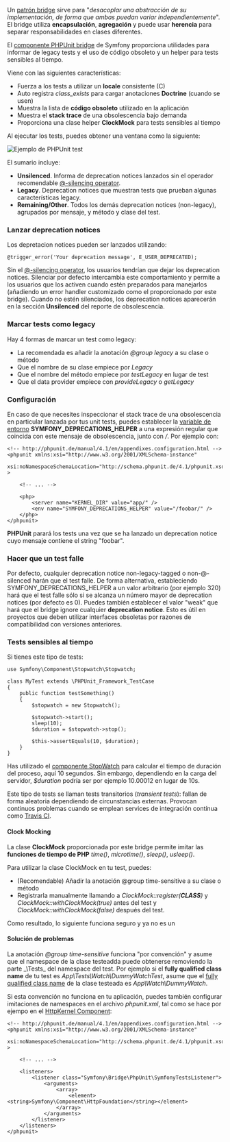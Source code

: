 Un [patrón bridge](https://en.wikipedia.org/wiki/Bridge_pattern) sirve para "_desacoplar una abstracción de su implementación, de forma que ambas puedan variar independientemente_". El bridge utiliza **encapsulación**, **agregación** y puede usar **herencia** para separar responsabilidades en clases diferentes.

El [componente PHPUnit bridge](http://symfony.com/doc/current/components/phpunit_bridge.html) de Symfony proporciona utilidades para informar de legacy tests y el uso de código obsoleto y un helper para tests sensibles al tiempo.

Viene con las siguientes características: 

*   Fuerza a los tests a utilizar un **locale** consistente (C)
*   Auto registra _class_exists_ para cargar anotaciones **Doctrine** (cuando se usen)
*   Muestra la lista de **código obsoleto** utilizado en la aplicación
*   Muestra el **stack trace** de una obsolescencia bajo demanda
*   Proporciona una clase helper **ClockMock** para tests sensibles al tiempo

Al ejecutar los tests, puedes obtener una ventana como la siguiente:

![Ejemplo de PHPUnit test](http://symfony.com/doc/current/_images/report.png)

El sumario incluye: 

*   **Unsilenced**. Informa de deprecation notices lanzados sin el operador recomendable [@-silencing operator](http://php.net/manual/en/language.operators.errorcontrol.php).
*   **Legacy**. Deprecation notices que muestran tests que prueban algunas características legacy.
*   **Remaining/Other**. Todos los demás deprecation notices (non-legacy), agrupados por mensaje, y método y clase del test. 

### Lanzar deprecation notices

Los depretacion notices pueden ser lanzados utilizando:

```
@trigger_error('Your deprecation message', E_USER_DEPRECATED);
```

Sin el [@-silencing operator](http://php.net/manual/en/language.operators.errorcontrol.php), los usuarios tendrían que dejar los deprecation notices. Silenciar por defecto intercambia este comportamiento y permite a los usuarios que los activen cuando estén preparados para manejarlos (añadiendo un error handler customizado como el proporcionado por este bridge). Cuando no estén silenciados, los deprecation notices aparecerán en la sección **Unsilenced** del reporte de obsolescencia.

### Marcar tests como legacy

Hay 4 formas de marcar un test como legacy:

*   La recomendada es añadir la anotación _@group legacy_ a su clase o método
*   Que el nombre de su clase empiece por _Legacy_
*   Que el nombre del método empiece por _testLegacy_ en lugar de test
*   Que el data provider empiece con _provideLegacy_ o _getLegacy_

### Configuración

En caso de que necesites inspeccionar el stack trace de una obsolescencia en particular lanzada por tus unit tests, puedes establecer la [variable de entorno](https://phpunit.de/manual/current/en/appendixes.configuration.html#appendixes.configuration.php-ini-constants-variables) **SYMFONY_DEPRECATIONS_HELPER** a una expresión regular que coincida con este mensaje de obsolescencia, junto con _/_. Por ejemplo con:

```
<!-- http://phpunit.de/manual/4.1/en/appendixes.configuration.html -->
<phpunit xmlns:xsi="http://www.w3.org/2001/XMLSchema-instance"
         xsi:noNamespaceSchemaLocation="http://schema.phpunit.de/4.1/phpunit.xsd"
>

    <!-- ... -->

    <php>
        <server name="KERNEL_DIR" value="app/" />
        <env name="SYMFONY_DEPRECATIONS_HELPER" value="/foobar/" />
    </php>
</phpunit>
```

**PHPUnit** parará los tests una vez que se ha lanzado un deprecation notice cuyo mensaje contiene el string "foobar".

### Hacer que un test falle

Por defecto, cualquier deprecation notice non-legacy-tagged o non-@-silenced harán que el test falle. De forma alternativa, estableciendo SYMFONY_DEPRECATIONS_HELPER a un valor arbitrario (por ejemplo 320) hará que el test falle sólo si se alcanza un número mayor de deprecation notices (por defecto es 0). Puedes también establecer el valor "weak" que hará que el bridge ignore cualquier **deprecation notice**. Esto es útil en proyectos que deben utilizar interfaces obsoletas por razones de compatibilidad con versiones anteriores.

### Tests sensibles al tiempo

Si tienes este tipo de tests:

```
use Symfony\Component\Stopwatch\Stopwatch;

class MyTest extends \PHPUnit_Framework_TestCase
{
    public function testSomething()
    {
        $stopwatch = new Stopwatch();

        $stopwatch->start();
        sleep(10);
        $duration = $stopwatch->stop();

        $this->assertEquals(10, $duration);
    }
}
```

Has utilizado el [componente StopWatch](http://symfony.com/doc/current/components/stopwatch.html) para calcular el tiempo de duración del proceso, aquí 10 segundos. Sin embargo, dependiendo en la carga del servidor, _$duration_ podría ser por ejemplo 10.00012 en lugar de 10s.

Este tipo de tests se llaman tests transitorios (_transient tests_): fallan de forma aleatoria dependiendo de circunstancias externas. Provocan continuos problemas cuando se emplean services de integración contínua como [Travis CI](https://travis-ci.com/).

#### Clock Mocking

La clase **ClockMock** proporcionada por este bridge permite imitar las **funciones de tiempo de PHP** _time()_, _microtime()_, _sleep()_, _usleep()_. 

Para utilizar la clase ClockMock en tu test, puedes: 

*   (Recomendable) Añadir la anotación @group time-sensitive a su clase o método
*   Registrarla manualmente llamando a _ClockMock::register(__CLASS__)_ y _ClockMock::withClockMock(true)_ antes del test y _ClockMock::withClockMock(false)_ después del test.

Como resultado, lo siguiente funciona seguro y ya no es un 

#### Solución de problemas

La anotación _@group time-sensitive_ funciona "por convención" y asume que el namespace de la clase testeadda puede obtenerse removiendo la parte _\Tests\_ del namespace del test. Por ejemplo si el **fully qualified class name** de tu test es _App\Tests\Watch\DummyWatchTest_, asume que el [fully qualified class name](https://diego.com.es/namespaces-en-php#ReglasDeResolucionDeLosNamespaces) de la clase testeada es _App\Watch\DummyWatch_.

Si esta convención no funciona en tu aplicación, puedes también configurar imitaciones de namespaces en el archivo _phpunit.xml_, tal como se hace por ejempo en el [HttpKernel Component](http://symfony.com/doc/current/components/http_kernel/introduction.html):

```
<!-- http://phpunit.de/manual/4.1/en/appendixes.configuration.html -->
<phpunit xmlns:xsi="http://www.w3.org/2001/XMLSchema-instance"
         xsi:noNamespaceSchemaLocation="http://schema.phpunit.de/4.1/phpunit.xsd"
>

    <!-- ... -->

    <listeners>
        <listener class="Symfony\Bridge\PhpUnit\SymfonyTestsListener">
            <arguments>
                <array>
                    <element><string>Symfony\Component\HttpFoundation</string></element>
                </array>
            </arguments>
        </listener>
    </listeners>
</phpunit>
```